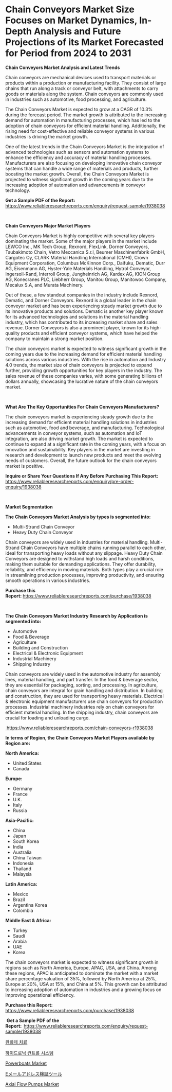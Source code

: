 <p><h1>Chain Conveyors Market Size Focuses on Market Dynamics, In-Depth Analysis and Future Projections of its Market Forecasted for Period from 2024 to 2031</h1></p><p><strong>Chain Conveyors Market Analysis and Latest Trends</strong></p>
<p><p>Chain conveyors are mechanical devices used to transport materials or products within a production or manufacturing facility. They consist of large chains that run along a track or conveyor belt, with attachments to carry goods or materials along the system. Chain conveyors are commonly used in industries such as automotive, food processing, and agriculture.</p><p>The Chain Conveyors Market is expected to grow at a CAGR of 10.3% during the forecast period. The market growth is attributed to the increasing demand for automation in manufacturing processes, which has led to the adoption of chain conveyors for efficient material handling. Additionally, the rising need for cost-effective and reliable conveyor systems in various industries is driving the market growth.</p><p>One of the latest trends in the Chain Conveyors Market is the integration of advanced technologies such as sensors and automation systems to enhance the efficiency and accuracy of material handling processes. Manufacturers are also focusing on developing innovative chain conveyor systems that can handle a wide range of materials and products, further boosting the market growth. Overall, the Chain Conveyors Market is projected to witness significant growth in the coming years due to the increasing adoption of automation and advancements in conveyor technology.</p></p>
<p><strong>Get a Sample PDF of the Report:&nbsp;</strong> <a href="https://www.reliableresearchreports.com/enquiry/request-sample/1938038">https://www.reliableresearchreports.com/enquiry/request-sample/1938038</a></p>
<p>&nbsp;</p>
<p><strong>Chain Conveyors Major Market Players</strong></p>
<p><p>Chain Conveyors Market is highly competitive with several key players dominating the market. Some of the major players in the market include LEWCO Inc., MK Tech Group, Rexnord, FlexLink, Dorner Conveyors, Tsubakimoto Chain, Vetro Meccanica S.r.l, Beumer Maschinenfabrik GmbH, Cargotec Oy, CLARK Material Handling International (CMHI), Crown Equipment Corporation, Columbus McKinnon Corp., Daifuku, Dematic, Durr AG, Eisenmann AG, Hyster-Yale Materials Handling, Hytrol Conveyor, Ingersoll-Rand, Interroll Group, Jungheinrich AG, Kardex AG, KION Group AG, Konecranes PLC, Liebherr Group, Manitou Group, Manitowoc Company, Mecalux S.A, and Murata Machinery.</p><p>Out of these, a few standout companies in the industry include Rexnord, Dematic, and Dorner Conveyors. Rexnord is a global leader in the chain conveyor market and has been experiencing steady market growth due to its innovative products and solutions. Dematic is another key player known for its advanced technologies and solutions in the material handling industry, which has contributed to its increasing market share and sales revenue. Dorner Conveyors is also a prominent player, known for its high-quality products and efficient conveyor systems, which have helped the company to maintain a strong market position.</p><p>The chain conveyors market is expected to witness significant growth in the coming years due to the increasing demand for efficient material handling solutions across various industries. With the rise in automation and Industry 4.0 trends, the market size of chain conveyors is projected to expand further, providing growth opportunities for key players in the industry. The sales revenue of these companies varies, with some generating billions of dollars annually, showcasing the lucrative nature of the chain conveyors market.</p></p>
<p>&nbsp;</p>
<p><strong>What Are The Key Opportunities For Chain Conveyors Manufacturers?</strong></p>
<p><p>The chain conveyors market is experiencing steady growth due to the increasing demand for efficient material handling solutions in industries such as automotive, food and beverage, and manufacturing. Technological advancements in conveyor systems, such as automation and IoT integration, are also driving market growth. The market is expected to continue to expand at a significant rate in the coming years, with a focus on innovation and sustainability. Key players in the market are investing in research and development to launch new products and meet the evolving needs of customers. Overall, the future outlook for the chain conveyors market is positive.</p></p>
<p><strong>Inquire or Share Your Questions If Any Before Purchasing This Report:</strong> <a href="https://www.reliableresearchreports.com/enquiry/pre-order-enquiry/1938038">https://www.reliableresearchreports.com/enquiry/pre-order-enquiry/1938038</a></p>
<p>&nbsp;</p>
<p><strong>Market Segmentation</strong></p>
<p><strong>The Chain Conveyors Market Analysis by types is segmented into:</strong></p>
<p><ul><li>Multi-Strand Chain Conveyor</li><li>Heavy Duty Chain Conveyor</li></ul></p>
<p><p>Chain conveyors are widely used in industries for material handling. Multi-Strand Chain Conveyors have multiple chains running parallel to each other, ideal for transporting heavy loads without any slippage. Heavy Duty Chain Conveyors are designed to withstand high loads and harsh conditions, making them suitable for demanding applications. They offer durability, reliability, and efficiency in moving materials. Both types play a crucial role in streamlining production processes, improving productivity, and ensuring smooth operations in various industries.</p></p>
<p><strong>Purchase this Report:&nbsp;</strong><a href="https://www.reliableresearchreports.com/purchase/1938038">https://www.reliableresearchreports.com/purchase/1938038</a></p>
<p>&nbsp;</p>
<p><strong>The Chain Conveyors Market Industry Research by Application is segmented into:</strong></p>
<p><ul><li>Automotive</li><li>Food & Beverage</li><li>Agriculture</li><li>Building and Construction</li><li>Electrical & Electronic Equipment</li><li>Industrial Machinery</li><li>Shipping Industry</li></ul></p>
<p><p>Chain conveyors are widely used in the automotive industry for assembly lines, material handling, and part transfer. In the food & beverage sector, they are essential for packaging, sorting, and processing. In agriculture, chain conveyors are integral for grain handling and distribution. In building and construction, they are used for transporting heavy materials. Electrical & electronic equipment manufacturers use chain conveyors for production processes. Industrial machinery industries rely on chain conveyors for efficient material handling. In the shipping industry, chain conveyors are crucial for loading and unloading cargo.</p></p>
<p><a href="https://www.reliableresearchreports.com/chain-conveyors-r1938038">&nbsp;https://www.reliableresearchreports.com/chain-conveyors-r1938038</a></p>
<p><strong>In terms of Region, the Chain Conveyors Market Players available by Region are:</strong></p>
<p>
    <p> <strong> North America: </strong>
        <ul>
            <li>United States</li>
            <li>Canada</li>
        </ul>
        </p> 
    <p> <strong> Europe: </strong>
        <ul>
            <li>Germany</li>
            <li>France</li>
            <li>U.K.</li>
            <li>Italy</li>
            <li>Russia</li>
        </ul>
        </p> 
    <p> <strong> Asia-Pacific: </strong>
        <ul>
            <li>China</li>
            <li>Japan</li>
            <li>South Korea</li>
            <li>India</li>
            <li>Australia</li>
            <li>China Taiwan</li>
            <li>Indonesia</li>
            <li>Thailand</li>
            <li>Malaysia</li>
        </ul>
        </p> 
    <p> <strong> Latin America: </strong>
        <ul>
            <li>Mexico</li>
            <li>Brazil</li>
            <li>Argentina Korea</li>
            <li>Colombia</li>
        </ul>
        </p> 
    <p> <strong> Middle East & Africa: </strong>
        <ul>
            <li>Turkey</li>
            <li>Saudi</li>
            <li>Arabia</li>
            <li>UAE</li>
            <li>Korea</li>
        </ul>
    </p>
    </p>
<p><p>The chain conveyors market is expected to witness significant growth in regions such as North America, Europe, APAC, USA, and China. Among these regions, APAC is anticipated to dominate the market with a market share percentage valuation of 35%, followed by North America at 25%, Europe at 20%, USA at 15%, and China at 5%. This growth can be attributed to increasing adoption of automation in industries and a growing focus on improving operational efficiency.</p></p>
<p><strong>Purchase this Report: </strong><a href="https://www.reliableresearchreports.com/purchase/1938038">https://www.reliableresearchreports.com/purchase/1938038</a></p>
<p>&nbsp;<strong>Get a Sample PDF of the Report:&nbsp;&nbsp;</strong><a href="https://www.reliableresearchreports.com/enquiry/request-sample/1938038">https://www.reliableresearchreports.com/enquiry/request-sample/1938038</a></p>
<p><strong></strong></p>
<p><p><a href="https://github.com/xvz497517413/Market-Research-Report-List-3/blob/main/841099069119.md">완화제 치료</a></p><p><a href="https://github.com/JosefaRice/Market-Research-Report-List-2/blob/main/825258369118.md">하이드로닉 컨트롤 시스템</a></p><p><a href="https://github.com/juancolorado15/Market-Research-Report-List-4/blob/main/powerboats-market.md">Powerboats Market</a></p><p><a href="https://github.com/NikitaBruen/Market-Research-Report-List-2/blob/main/344734654172.md">Eメールアドレス検証ツール</a></p><p><a href="https://github.com/dx0328/Market-Research-Report-List-4/blob/main/axial-flow-pumps-market.md">Axial Flow Pumps Market</a></p></p>